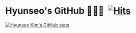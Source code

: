# Hyunseo's GitHub 🧑🏻‍💻&nbsp;&nbsp;[![Hits](https://hits.seeyoufarm.com/api/count/incr/badge.svg?url=https%3A%2F%2Fgithub.com%2Fhnklcbs&count_bg=%2329A842&title_bg=%2322252D&icon=github.svg&icon_color=%23FFFFFF&title=views&edge_flat=false)](https://hits.seeyoufarm.com)
[![Hyunseo Kim's GitHub stats](https://github-readme-stats.vercel.app/api?username=hnklcbs)](https://github.com/hnklcbs/github-readme-stats)
<!--
[![Top Langs](https://github-readme-stats.vercel.app/api/top-langs/?username=hnklcbs&layout=compact)](https://github.com/hnklcbs/github-readme-stats)
[![Solved.ac 프로필](http://mazassumnida.wtf/api/v2/generate_badge?boj=khs050305)](https://solved.ac/khs050305)
-->

